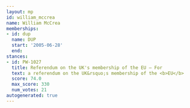 ```yaml
---
layout: mp
id: william_mccrea
name: William McCrea
memberships:
- id: dup
  name: DUP
  start: '2005-06-28'
  end: 
stances:
- id: PW-1027
  title: Referendum on the UK's membership of the EU — For
  text: a referendum on the UK&rsquo;s membership of the <b>EU</b>
  score: 74.0
  max_score: 330
  num_votes: 21
autogenerated: true
---
```

